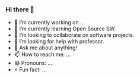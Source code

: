 ### Hi there 👋

<!--
**s0jeong/s0jeong** is a ✨ _special_ ✨ repository because its `README.md` (this file) appears on your GitHub profile.

Here are some ideas to get you started:
-->

- 🔭 I’m currently working on ...
- 🌱 I’m currently learning Open Source SW.
- 👯 I’m looking to collaborate on software projects.
- 🤔 I’m looking for help with professor.
- 💬 Ask me about anything!
- 📫 How to reach me: ...
- 😄 Pronouns: ...
- ⚡ Fun fact: ...


